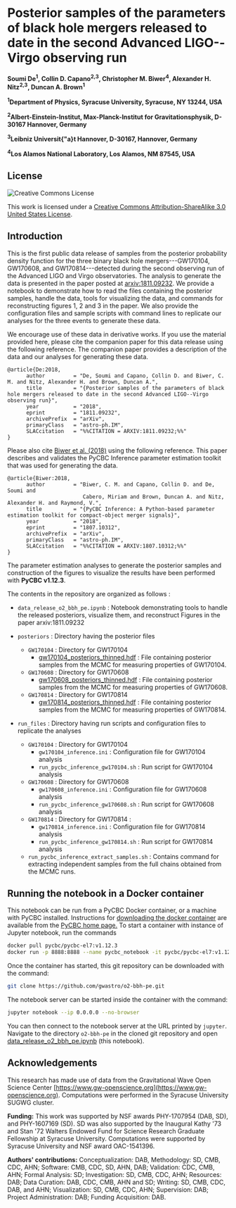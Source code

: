 # Posterior samples of the parameters of black hole mergers released to date in the second Advanced LIGO--Virgo observing run

**Soumi De<sup>1</sup>, Collin D. Capano<sup>2,3</sup>, Christopher M. Biwer<sup>4</sup>, Alexander H. Nitz<sup>2,3</sup>, Duncan A. Brown<sup>1</sup>**

**<sup>1</sup>Department of Physics, Syracuse University, Syracuse, NY 13244, USA**

**<sup>2</sup>Albert-Einstein-Institut, Max-Planck-Institut for Gravitationsphysik, D-30167 Hannover, Germany**

**<sup>3</sup>Leibniz Universit{\"a}t Hannover, D-30167, Hannover, Germany**

**<sup>4</sup>Los Alamos National Laboratory, Los Alamos, NM 87545, USA**

## License

![Creative Commons License](https://i.creativecommons.org/l/by-sa/3.0/us/88x31.png "Creative Commons License")

This work is licensed under a [Creative Commons Attribution-ShareAlike 3.0 United States License](http://creativecommons.org/licenses/by-sa/3.0/us/).

## Introduction

This is the first public data release of samples from the posterior probability density function for the three binary black hole mergers---GW170104, GW170608, and GW170814---detected during the second observing run of the Advanced LIGO and Virgo observatories. The analysis to generate the data is presented in the paper posted at [arxiv:1811.09232](https://arxiv.org/abs/1811.09232). We provide a notebook to demonstrate how to read the files containing the posterior samples, handle the data, tools for visualizing the data, and commands for reconstructing figures 1, 2 and 3 in the paper. We also provide the configuration files and sample scripts with command lines to replicate our analyses for the three events to generate these data.

We encourage use of these data in derivative works. If you use the material provided here, please cite the companion paper for this data release using the following reference. The companion paper provides a description of the data and our analyses for generating these data.
```
@article{De:2018,
      author         = "De, Soumi and Capano, Collin D. and Biwer, C. M. and Nitz, Alexander H. and Brown, Duncan A.",
      title          = "{Posterior samples of the parameters of black hole mergers released to date in the second Advanced LIGO--Virgo observing run}",
      year           = "2018",
      eprint         = "1811.09232",
      archivePrefix  = "arXiv",
      primaryClass   = "astro-ph.IM",
      SLACcitation   = "%%CITATION = ARXIV:1811.09232;%%"
}
```

Please also cite [Biwer et al. (2018)](https://arxiv.org/abs/1807.10312) using the following reference. This paper describes and validates the PyCBC Inference parameter estimation toolkit that was used for generating the data.
```
@article{Biwer:2018,
      author         = "Biwer, C. M. and Capano, Collin D. and De, Soumi and
                        Cabero, Miriam and Brown, Duncan A. and Nitz, Alexander H. and Raymond, V.",
      title          = "{PyCBC Inference: A Python-based parameter estimation toolkit for compact-object merger signals}",
      year           = "2018",
      eprint         = "1807.10312",
      archivePrefix  = "arXiv",
      primaryClass   = "astro-ph.IM",
      SLACcitation   = "%%CITATION = ARXIV:1807.10312;%%"
}
```

The parameter estimation analyses to generate the posterior samples and construction of the figures to visualize the results have been performed with **PyCBC v1.12.3**.

The contents in the repository are organized as follows :

- ``data_release_o2_bbh_pe.ipynb`` : Notebook demonstrating tools to handle the released posteriors, visualize them, and reconstruct Figures in the paper arxiv:1811.09232

- ``posteriors`` : Directory having the posterior files
    - ``GW170104`` : Directory for GW170104
        - [gw170104_posteriors_thinned.hdf](https://github.com/gwastro/o2-bbh-pe/blob/master/posteriors/GW170104/gw170104_posteriors_thinned.hdf) : File containing posterior samples from the MCMC for measuring properties of GW170104.
    - ``GW170608`` : Directory for GW170608
        - [gw170608_posteriors_thinned.hdf](https://github.com/gwastro/o2-bbh-pe/blob/master/posteriors/GW170608/gw170608_posteriors_thinned.hdf) : File containing posterior samples from the MCMC for measuring properties of GW170608.
    - ``GW170814`` : Directory for GW170814
        - [gw170814_posteriors_thinned.hdf](https://github.com/gwastro/o2-bbh-pe/blob/master/posteriors/GW170814/gw170814_posteriors_thinned.hdf) : File containing posterior samples from the MCMC for measuring properties of GW170814.

- ``run_files`` : Directory having run scripts and configuration files to replicate the analyses
    - ``GW170104`` : Directory for GW170104
        - ``gw170104_inference.ini`` : Configuration file for GW170104 analysis
        - ``run_pycbc_inference_gw170104.sh`` : Run script for GW170104 analysis
    - ``GW170608`` : Directory for GW170608
        - ``gw170608_inference.ini`` : Configuration file for GW170608 analysis
        - ``run_pycbc_inference_gw170608.sh`` : Run script for GW170608 analysis
    - ``GW170814`` : Directory for GW170814 :
        - ``gw170814_inference.ini`` : Configuration file for GW170814 analysis
        - ``run_pycbc_inference_gw170814.sh`` : Run script for GW170814 analysis
    - ``run_pycbc_inference_extract_samples.sh`` : Contains command for extracting independent samples from the full chains obtained from the MCMC runs.

## Running the notebook in a Docker container

This notebook can be run from a PyCBC Docker container, or a machine with PyCBC installed. Instructions for [downloading the docker container](http://gwastro.github.io/pycbc/latest/html/docker.html) are available from the [PyCBC home page.](https://pycbc.org/) To start a container with instance of Jupyter notebook, run the commands
```sh
docker pull pycbc/pycbc-el7:v1.12.3
docker run -p 8888:8888 --name pycbc_notebook -it pycbc/pycbc-el7:v1.12.3 /bin/bash -l
```
Once the container has started, this git repository can be downloaded with the command:
```sh
git clone https://github.com/gwastro/o2-bbh-pe.git
```
The notebook server can be started inside the container with the command:
```sh
jupyter notebook --ip 0.0.0.0 --no-browser
```
You can then connect to the notebook server at the URL printed by ``jupyter``. Navigate to the directory `o2-bbh-pe` in the cloned git repository and open [data_release_o2_bbh_pe.ipynb](https://github.com/gwastro/o2-bbh-pe/blob/master/data_release_o2_bbh_pe.ipynb) (this notebook).

## Acknowledgements
This research has made use of data from the Gravitational Wave Open Science Center [https://www.gw-openscience.org](https://www.gw-openscience.org). Computations were performed in the Syracuse University SUGWG cluster.

**Funding:** This work was supported by NSF awards PHY-1707954 (DAB, SD), and PHY-1607169 (SD). SD was also supported by the Inaugural Kathy '73 and Stan '72 Walters Endowed Fund for Science Research Graduate Fellowship at Syracuse University. Computations were supported by Syracuse University and NSF award OAC-1541396.

**Authors' contributions:** Conceptualization: DAB, Methodology: SD, CMB, CDC, AHN; Software: CMB, CDC, SD, AHN, DAB; Validation: CDC, CMB, AHN; Formal Analysis: SD; Investigation: SD, CMB, CDC, AHN; Resources: DAB; Data Curation: DAB, CDC, CMB, AHN and SD; Writing: SD, CMB, CDC, DAB, and AHN; Visualization: SD, CMB, CDC, AHN; Supervision: DAB; Project Administration: DAB; Funding Acquisition: DAB.
